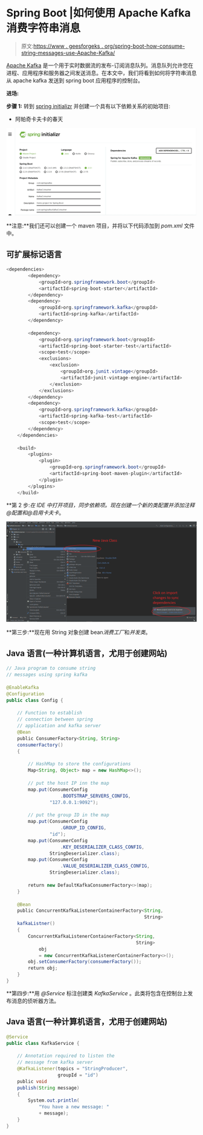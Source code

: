 # Spring Boot |如何使用 Apache Kafka 消费字符串消息

> 原文:[https://www . geesforgeks . org/spring-boot-how-consume-string-messages-use-Apache-Kafka/](https://www.geeksforgeeks.org/spring-boot-how-to-consume-string-messages-using-apache-kafka/)

[Apache Kafka](https://www.geeksforgeeks.org/apache-kafka/) 是一个用于实时数据流的发布-订阅消息队列。消息队列允许您在进程、应用程序和服务器之间发送消息。在本文中，我们将看到如何将字符串消息从 apache kafka 发送到 spring boot 应用程序的控制台。

**进场:**

**步骤 1:** 转到 [spring initializr](https://start.spring.io/) 并创建一个具有以下依赖关系的初始项目:

*   阿帕奇卡夫卡的春天

![](img/d6483f2ea69da483d1ab4356fb025fd2.png)

**注意:**我们还可以创建一个 maven 项目，并将以下代码添加到 *pom.xml* 文件中。

## 可扩展标记语言

```java
<dependencies>
        <dependency>
            <groupId>org.springframework.boot</groupId>
            <artifactId>spring-boot-starter</artifactId>
        </dependency>
        <dependency>
            <groupId>org.springframework.kafka</groupId>
            <artifactId>spring-kafka</artifactId>
        </dependency>

        <dependency>
            <groupId>org.springframework.boot</groupId>
            <artifactId>spring-boot-starter-test</artifactId>
            <scope>test</scope>
            <exclusions>
                <exclusion>
                    <groupId>org.junit.vintage</groupId>
                    <artifactId>junit-vintage-engine</artifactId>
                </exclusion>
            </exclusions>
        </dependency>
        <dependency>
            <groupId>org.springframework.kafka</groupId>
            <artifactId>spring-kafka-test</artifactId>
            <scope>test</scope>
        </dependency>
    </dependencies>

    <build>
        <plugins>
            <plugin>
                <groupId>org.springframework.boot</groupId>
                <artifactId>spring-boot-maven-plugin</artifactId>
            </plugin>
        </plugins>
    </build>
```

**第 2 步:**在 IDE 中打开项目，同步依赖项。现在创建一个新的类*配置*并添加注释*@配置*和*@启用卡夫卡*。

![](img/d532332ac1964b122cb252958b2769f4.png)

**第三步:**现在用 String 对象创建 bean*消费工厂*和*并发类*。

## Java 语言(一种计算机语言，尤用于创建网站)

```java
// Java program to consume string
// messages using spring kafka

@EnableKafka
@Configuration
public class Config {

    // Function to establish
    // connection between spring
    // application and kafka server
    @Bean
    public ConsumerFactory<String, String>
    consumerFactory()
    {

        // HashMap to store the configurations
        Map<String, Object> map = new HashMap<>();

        // put the host IP inn the map
        map.put(ConsumerConfig
                    .BOOTSTRAP_SERVERS_CONFIG,
                "127.0.0.1:9092");

        // put the group ID in the map
        map.put(ConsumerConfig
                    .GROUP_ID_CONFIG,
                "id");
        map.put(ConsumerConfig
                    .KEY_DESERIALIZER_CLASS_CONFIG,
                StringDeserializer.class);
        map.put(ConsumerConfig
                    .VALUE_DESERIALIZER_CLASS_CONFIG,
                StringDeserializer.class);

        return new DefaultKafkaConsumerFactory<>(map);
    }

    @Bean
    public ConcurrentKafkaListenerContainerFactory<String,
                                                   String>
    kafkaListner()
    {
        ConcurrentKafkaListenerContainerFactory<String,
                                                String>
            obj
            = new ConcurrentKafkaListenerContainerFactory<>();
        obj.setConsumerFactory(consumerFactory());
        return obj;
    }
}
```

**第四步:**用 *@Service* 标注创建类 *KafkaService* 。此类将包含在控制台上发布消息的侦听器方法。

## Java 语言(一种计算机语言，尤用于创建网站)

```java
@Service
public class KafkaService {

    // Annotation required to listen the
    // message from kafka server
    @KafkaListener(topics = "StringProducer",
                   groupId = "id")
    public void
    publish(String message)
    {
        System.out.println(
            "You have a new message: "
            + message);
    }
}
```